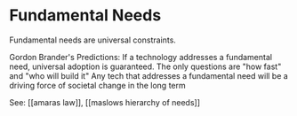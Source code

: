 # Fundamental Needs

Fundamental needs are universal constraints. 

Gordon Brander's Predictions:
  If a technology addresses a fundamental need, universal adoption is guaranteed. The only questions are "how fast"  and "who will build it"
  Any tech that addresses a fundamental need will be a driving force of societal change in the long term

See: [[amaras law]], [[maslows hierarchy of needs]]